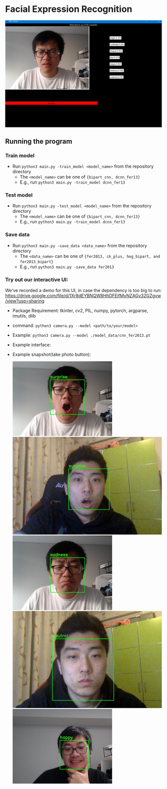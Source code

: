 # Facial Expression Recognition

  <img src="./result/camera_app_example.PNG" style="zoom:50%;" />

## Running the program

### Train model
* Run `python3 main.py -train_model <model_name>` from the repository directory
  * The `<model_name>` can be one of `{bipart_cnn, dcnn_fer13}`
  * E.g., run `python3 main.py -train_model dcnn_fer13`
  
### Test model
* Run `python3 main.py -test_model <model_name>` from the repository directory
  * The `<model_name>` can be one of `{bipart_cnn, dcnn_fer13}`
  * E.g., run `python3 main.py -train_model dcnn_fer13`

### Save data
* Run `python3 main.py -save_data <data_name>` from the repository directory
  * The `<data_name>` can be one of `{fer2013, ck_plus, hog_bipart, and fer2013_bipart}`
  * E.g., run `python3 main.py -save_data fer2013`
  
### Try out our interactive UI:
We've recorded a demo for this UI, in case the dependency is too big to run:
https://drive.google.com/file/d/1Xr8dEYBNQW8HhDFEjfMvNZAGv32GZgvw/view?usp=sharing


* Package Requirement: tkinter, cv2, PIL, numpy, pytorch, argparse, imutils, dlib

* command: `python3 camera.py --model <path/to/your/model>`

* Example: `python3 camera.py --model ./model_data/cnn_fer2013.pt`

* Example interface:


* Example snapshot(take photo button):
  
  <img src="./result/surprise1.jpg" style="zoom:50%;" />

  <img src="./result/surprise2.jpg" style="zoom:50%;" />

  <img src="./result/sad.jpg" style="zoom:50%;" />
  
  <img src="./result/neutral1.jpg" style="zoom:50%;" />
  
  <img src="./result/happy.jpg" style="zoom:50%;" />
